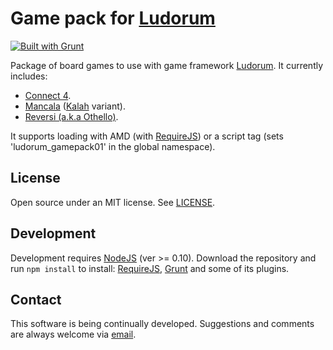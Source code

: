 ﻿Game pack for [Ludorum](http://github.com/LeonardoVal/ludorum.js)
=================================================================

[![Built with Grunt](https://cdn.gruntjs.com/builtwith.png)](http://gruntjs.com/)

Package of board games to use with game framework [Ludorum](http://github.com/LeonardoVal/ludorum.js). It currently includes:

+ [Connect 4](http://en.wikipedia.org/wiki/Connect_Four).
+ [Mancala](http://en.wikipedia.org/wiki/Mancala) ([Kalah](http://en.wikipedia.org/wiki/Kalah) variant).
+ [Reversi (a.k.a Othello)](http://en.wikipedia.org/wiki/Reversi).

It supports loading with AMD (with [RequireJS](http://requirejs.org/)) or a script tag (sets 'ludorum_gamepack01' in the global namespace).

## License

Open source under an MIT license. See [LICENSE](LICENSE.md).

## Development

Development requires [NodeJS](http://nodejs.org/) (ver >= 0.10). Download the repository and run `npm install` to install: [RequireJS](http://requirejs.org/), [Grunt](http://gruntjs.com/) and some of its plugins.

## Contact

This software is being continually developed. Suggestions and comments are always welcome via [email](mailto:leonardo.val@creatartis.com).